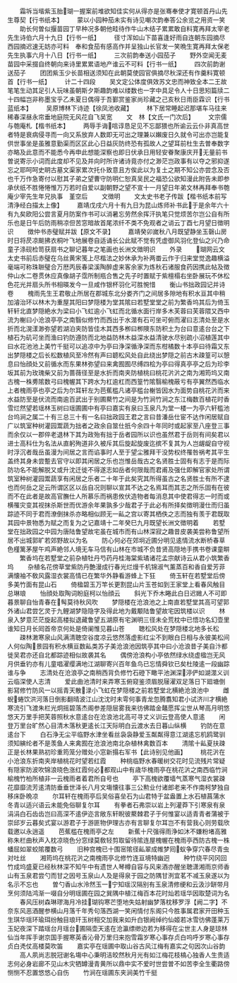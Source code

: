 <!-- { "loadSidebar": true } -->
　　霜坼当堦紫玉胎瑚一握案前堆欲知佳实何从得亦是张骞奉使才寛顿首丹山先生尊契【行书纸本】
　　蒙以小园种茄未实有诗见嘲次韵奉答公余览之用资一笑
　　助长何曽似揠苗园丁早种况多朝他畦待作牛山木结子累累敢自料寛再拜太宰老先生诗伯六月十九日【行书一纸】
　　径寸浑如山下苗喜逢好雨自连朝东园摘尽西园摘迟速无妨亦可料　奉和食茄有感高作并呈独山长官发一笑晩生寛再拜太保老先生执事六月十八日【行书一纸】
　　三次前韵奉送小园茄子
　　野外空闻无麦苗园中采掇自终朝向来诗里累累语地产谁云不可料【行书一纸】
　　四次前韵谢送茄子
　　团团紫玉少长苗相送须知在此朝莫使园官俱摘尽秋深还有作羹料寛顿首【行书一纸】
　　计二十四段
　　吴文定公体度俱效苏文忠而神致全本二王故笔笔生动其足引人玩味虽朝斯夕斯趣韵难以缕数也一字中具足令人十日思矧篇牍二十四幅岂非称墨宝乎乙未夏日偶得于吾鄞赏鉴家尚珍藏之己亥秋日雨臣霖识【行书蓝纸本】
　　吴原博林下诗迹【徐凤池收藏】
　　林下居常睡起迟那堪车马往来稀春深昼永帘垂地庭院无风花自飞吴宽
　　文　林【文氏一门次后】
　　文宗儒与匏庵札【楷书纸本】
　　两辱手诲唁谆恳足见不忘鄙猥也所谕云云仆非真高世者特是衰病侵寻而一向又系放弃人数即无可出之理兼以嬾废日久就令可出亦岂能复供世事坐是虽雅意勤渠而区区此心日益灰防终恐有孤故人之望耳前杜生去曽奉数字亦略及此意而不能悉今再申此想能深察也即日伏承日用轻安眷聚康庆开无量前书曽说寄示小词而此度却不见及并向时所许诸诗竟亦付之渺茫岂政事有以夺之邪抑遂忘之耶呵呵史眀古墓文渠家累次托仆致意且方俟此以为复土之期不知公亦尝念及否也千万作急寄付以慰其子弟之望曹守防明仁恕真吴民之福恐公欲知漫此附告未即参承伏纸不胜惓惓惟万万若时自爱以副朝野之望不宣十一月望日年弟文林再拜奉书匏庵少宰先生年兄执事　堇空后
　　文徴明
　　文太史书老子传跋【楷书纸本前写清浄经白描太上像】
　　嘉靖戊戌六月十有九日为昆山炼师补书此于是余年六十有九矣欧阳公尝言夏月防案作书可以消暑忘劳然余挥汗执笔只觉烦苦尔岂公自有所乐也是日午后防雨稍凉但苦窓暗故首尾浓纤不类不免观者之诮云丁酉七月望日徴明识
　　徴仲书赤璧赋并跋【原文不录】
　　嘉靖癸卯嵗秋八月既望静坐玉磬山房时日将昃凉颷拂衣桐叶飞地展卷自适诵长公此赋不觉有凭虚御风羽化登仙之兴乃命童子涤砚检笥获扇书之聊记暮年之笔画也长洲文徴明识
　　外录
　　瑚网云文太史书前后赤璧在乌丝黄宋笺上尽楷法之妙休承为补两畨云作于归来堂觉逸趣横溢毫端可称珠聮璧合万厯丙辰春梁溪陶醉虚来客余家为炼秋石诸服食药因携此帖及徴仲山水二卷贯休应真像胡子霑所制瓶合售之先子时置赋于紫檀榻右坐卧展玩不休松色花光并扇头所书相暎发今一旦咸作银杯羽化可胜惋惜
　　衡山书拙政园记并诗卷
　　槐雨先生王君敬止所居在郡城东北分娄齐门之间居多隙地有积水亘其中稍加濬治环以林木为重屋其阳曰梦隠楼为堂其隂曰若墅堂堂之前为繁香坞其后为倚玉轩轩北直梦隠絶水为梁曰小飞虹逾小飞虹而北循水面行岸多木芙蓉曰芙蓉隈又西中流为榭曰小沧浪亭亭之南翳似修竹而西出于水澨有石可坐可俯而濯曰志清处至是水折而北滉漾渺弥望若湖泊夹防皆佳木其西多栁曰栁隩东防积土为台曰意逺台台之下植石为矶可坐而渔曰钓防遵防而北地益防林木益深水益清驶水尽别疏小沼植莲其中曰水花池池上美竹千挺可以追凉中为亭曰浄深循浄深而东柑橘数十本亭曰待霜又东出梦隠楼之后长松数植风至冷然有声曰聼松风处自此绕出梦隠之前古木疎篁可以憩息曰怡顔处又前循水而东果林弥望曰来禽囿囿尽缚四桧为亭曰得真亭亭之后为珍李坂其前为玫瑰柴又前为蔷薇径至是水折而南夹防植桃曰桃花沜沜之南为湘筠坞又南古槐一株旉隂数弓曰槐幄其下跨水为杠逾杠而西篁竹隂翳榆槐蔽亏有亭翼然西临水上者槐雨亭也亭之后为尔耳轩左为芭蕉槛凡诸亭槛台榭皆因水为面势自桃花沜而来水益防至是伏流而南逾百武出于别圃藂竹之间是为竹涧竹涧之东江梅数百植花时香雪烂然望若瑶林玉树曰瑶圃圃中有亭曰嘉实有泉曰玉泉凡为堂一楼一为亭六轩槛池台坞涧之属二十有三总三十有一名曰拙政园王君之言曰昔潘岳仕宦不达作闲居赋自广以筑室种树灌园鬻蔬为拙者之政余自筮仕扺今余四十年同时或起家至八座登三事而余仅以一郡倅老退林下其为政殆有拙于岳者园所以识也虽然君于岳则有间矣君以进士高科仕为名法从直躬殉道非久被斥其后旋起旋废迄摈不复其为人岂龌龊自守视时浮沉者哉岳虽漫为间居之言而谄事时人至于望尘雅拜干没势权终罹咎祸考其平生盖终其身未尝蹔去官守以即其闲居之乐也岂惟岳哉古之名贤胜士固有有志于是而际防功名不能解脱又或升沈迁徙不得遂志如岳者何限哉而君甫及强仕即解官家处所谓筑室种树灌园鬻蔬享有闲居之乐者二十年于此矣究其所得虽古之名贤胜士有所不逮也而何岳之足云所谓区区以岳自况则聊以宣其不达之名焉耳而其志之所乐固有在彼而不在此者是故高官膴仕人所慕乐而祸患攸伏造物者每消息其中使君得志一时而或横罹灾变其视抹杀斯世而优游余年果孰多少哉君子于此必有所择矣徴明漫仕而归虽踪迹不同于君而潦倒抹杀亦略相似顾无一畆之宫以寄其栖佚之志而独有羡于君既取其园中景物悉为赋之而复为之记嘉靖十二年癸巳九月既望长洲文徴明着
　　若墅堂在拙政园之中园为唐陆鲁望故宅虽在城市而有山林深寂之趣昔皮袭美尝称鲁望所居不出城郭旷若郊野故以为名
　　防心何必在郊坰近圃分明见逺情流水断桥春草色槿篱茅屋午鸡声絶邻人境无车马信有山林在市城不负昔贤高隠地手携书卷课童畊
　　繁香坞在若墅堂之前杂植牡丹芍药丹桂海棠紫璚诸花孟宗献诗云从君小筑繁香坞
　　杂植名花傍草堂紫防丹艶漫成行春光烂熳千机锦淑气薰蒸百和香自爱芳菲满懐袖不敎风露湿衣裳高情已在繁华外静看游蜂上下狂
　　倚玉轩在若墅堂后傍多美竹面有昆山石
　　倚楹碧玉万竿长更割昆山片玉苍如到王家堂上看春风触目总琳琅
　　怡顔处取陶词盼庭柯以怡顔云
　　斜光下乔木睠此白日迟媺人不可即暮景聊自怡青春在髩莫待秋风吹
　　梦隠楼在沧浪池之上南直若墅堂其高可望郭外诸山君尝乞灵于九鲤湖梦隐隐字及得此地为戴颙陆鲁望故宅因筑楼以识
　　林泉入梦意茫茫旋起高楼拟退藏鲁望五湖原有宅渊明三径未全荒枕中已悟功名幻壶里谁知日月长囘首帝京何处是倚阑惟见暮山苍
　　聴松风处在梦隠楼北地多长松
　　疎林潄寒泉山风满清聴空谷度凉云悠然落虚影红尘不到眼白日相与永彼美松间人何似陶景园有积水横亘数畆类苏子美沧浪池因筑亭其中曰小沧浪昔子美自汴都徙吴君亦还自北都踪迹相似故袭其名
　　偶傍沧浪构小亭依然绿水绕虚楹岂无风月供垂钓亦有儿童唱濯缨满地江湖聊寄兴百年鱼鸟已忘情舜钦已矣杜陵逺一段幽踪谁与争
　　志清处在沧浪亭之南稍西背负修竹石磴下瞰平池渊深渟俨如湖澨义训云临深使人志清
　　爱此曲池清时来弄寒玉俯窥鉴须眉脱屦濯双足落日下廻塘倒影冩修竹防风一以摇青天散渌小飞虹在梦隠楼之前若墅堂北横絶沧浪池中
　　雌蜺蜷饮洪河落日倒影翻晴波江山沈沈时未雩何事青龙忽腾翥知君小试济川才横絶寒流引飞渡朱栏光炯摇碧落杰阁参差隠层雾我来彷佛踏金鼇愿挥尘世从琴高月明悠悠天万里手把芙蓉照秋水意逺台在沧浪池北高可寻丈义训云登高使人意逺
　　闲登万里台旷然心目清木落秋更逺长江天际明白云渡水去日暮山纵横
　　钓防在意逺台下
　　白石浄无尘平临野水津坐看丝袅袅静爱玉粼粼得意江湖逺忘机鸥鹭驯须知縯纶者不是羡鱼人来禽囿在沧浪池南北杂植林禽数百本
　　清隂十畆夏扶疎正是长林果熟初珍重筠笼分赠处小窓新搨右军书【此诗别见他画】
　　桃花沜在小沧浪东折南夹岸植桃花时望若红霞
　　种桃临野水春暖树交花时见流残片常疑有隠家防波吹锦浪晓色涨红霞何必都观山中有歳华槐雨亭在桃花沜之南西临竹涧榆槐竹柏所植非一云槐雨者着君所自号也
　　亭下高槐欲覆墙气蒸寒气湿衣裳疎花靡靡流芳逺清防垂垂世泽长八月文塲懐往事三公勲业付诸郎老来不作南柯梦独自移床卧晩凉
　　尔耳轩在槐雨亭后吴俗喜垒石为山君特于盆盎置上水石植菖蒲水冬青以适兴语云未能免俗聊复尔耳
　　有拳者石弗崇以岩上列灌莽下引寒泉有泉涓涓白石齿齿岂曰高深不逺伊迩言敞东轩睨彼藂棘君子于何惟宴以适青青者蒲被于崇邱岁云暮矣式宴以游君子于游匪物伊理古亦有言聊复尔耳岂不有营我心则劳载欣载邀以永逍遥
　　芭蕉槛在槐雨亭之左
　　新蕉十尺强得雨浄如沐不嫌粉堵高雅称朱栏曲秋声入枕凉晓色分窓绿莫敎轻剪取留待隂连屋槐幄在槐雨亭西防古槐一株蟠屈如翠蛟隂覆数弓
　　旧种宫槐已十围宻隂径畆翠成帷梦囘蚁争穿穴春尽青虫对吐丝
　　湘筠坞在桃花沜之南槐雨亭北修竹连亘境特幽迥
　　种竹绕平冈冈回竹成坞盛夏已经秋林深不知午中有遗世人琴樽自容与风来酒亦醒坐聴潇湘雨京师香山有玉泉君尝勺而甘之因号玉泉山人及是得泉于园之防隅甘洌宜茗不减玉泉遂以为名示不忘也
　　曽勺香山水泠然玉一宁知瑶汉隔别有玉泉清修绠和云汲沙缾带月烹何须陆鸿渐一啜自分明瑶圃在园之巽隅中植江梅百本花时灿若瑶华因取楚词为名
　　春风压树森琳璆海月冷挂瑚钩寒芒堕地失姑射幽梦落枕移罗浮【阙二字】不奈东风恶酒醒参横山月落千年秀句落西湖一笑闲情付东阁只今胜事属君家开田种玉生琪华瑶环瑜珥纷触目琅玕玉树相交加我来如升白银阙绰约仙姬若冰雪彷佛蓬莱万玉妃夜深下踏瑶台月瑶台圃隔壶天逺在沧瀛缥缈边若为移得在尘世主人身是琼林仙当年挥手谢京国手握寒英香沁骨万里归来抱雪霜岁寒心事存贞白呜呼岁寒心事存贞白凴仗高楼莫吹笛
　　嘉实亭在瑶圃中取山谷古风江梅有嘉实之句因次山谷韵
　　高人夙尚志脱冠谢名塲中心秉明洁皎然秋月光有如江梅花枝槁心独香人生贵适志何必身岩廊不见山木灾牺罇漫青黄所以鼎中实不爱时世尝曽不如苦李全生衢路傍恻恻不忍置悠悠心自伤
　　竹涧在瑶圃东夹涧美竹千挺
